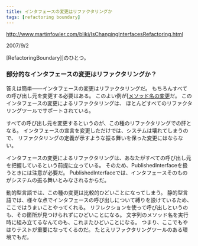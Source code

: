 ```yaml
---
title: インタフェースの変更はリファクタリングか
tags: [refactoring boundary]
---
```


http://www.martinfowler.com/bliki/IsChangingInterfacesRefactoring.html

2007/9/2

[RefactoringBoundary]]のひとつ。



### 部分的なインタフェースの変更はリファクタリングか？



答えは簡単——インタフェースの変更はリファクタリングだ。
もちろんすべての呼び出し元を変更する必要はある。
このよい例が[[メソッド名の変更](http://www.refactoring.com/catalog/renameMethod.html)だ。
このインタフェースの変更によるリファクタリングは、
ほとんどすべてのリファクタリングツールでサポートされている。



すべての呼び出し元を変更するというのが、この種のリファクタリングでの肝となる。
インタフェースの宣言を変更しただけでは、システムは壊れてしまうので、
リファクタリングの定義が示すような振る舞いを保った変更にはならない。



インタフェースの変更によるリファクタリングは、あなたがすべての呼び出し元を把握しているという前提に立っている。
そのため、PublishedInterfaceを扱うときには注意が必要だ。
PublishedInterfaceでは、インタフェースそのものがシステムの振る舞いとみなされるからだ。



動的型言語では、この種の変更は比較的ひどいことになってしまう。
静的型言語では、様々な点でインタフェースの呼び出しについて縛りを設けているため、ここではうまいことやってくれる。
リフレクションを使って呼び出しというのも、その箇所が見つけられずにひどいことになる。
文字列のメソッド名を実行時に組み立てるなんてのも、これまたひどいことになる。
つまり、ここでもやはりテストが重要になってくるのだ。
たとえリファクタリングツールのある環境でもだ。
